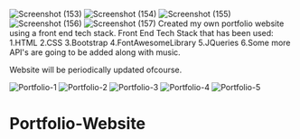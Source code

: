 ![Screenshot (153)](https://user-images.githubusercontent.com/60577980/124155047-b411d200-dab3-11eb-992c-6fa8282839a9.png)
![Screenshot (154)](https://user-images.githubusercontent.com/60577980/124155066-b83def80-dab3-11eb-948c-59af26507f55.png)
![Screenshot (155)](https://user-images.githubusercontent.com/60577980/124155087-bc6a0d00-dab3-11eb-9a51-de91929e2cfb.png)
![Screenshot (156)](https://user-images.githubusercontent.com/60577980/124155102-bffd9400-dab3-11eb-9e26-2b6230e7ea76.png)
![Screenshot (157)](https://user-images.githubusercontent.com/60577980/124155118-c3911b00-dab3-11eb-8c06-57d8934bb696.png)
Created my own portfolio website using a front end tech stack.
Front End Tech Stack that has been used:
1.HTML
2.CSS
3.Bootstrap
4.FontAwesomeLibrary
5.JQueries
6.Some more API's are going to be added along with music.

Website will be periodically updated ofcourse.


![Portfolio-1](https://user-images.githubusercontent.com/60577980/123505312-faae9900-d67b-11eb-8c34-bab2692a00f5.png)
![Portfolio-2](https://user-images.githubusercontent.com/60577980/123505331-08641e80-d67c-11eb-838c-c5259f2c420e.png)
![Portfolio-3](https://user-images.githubusercontent.com/60577980/123505339-144fe080-d67c-11eb-84a5-b2c595ae2cb2.png)
![Portfolio-4](https://user-images.githubusercontent.com/60577980/123505344-1ca81b80-d67c-11eb-9a7d-59d99f0988d5.png)
![Portfolio-5](https://user-images.githubusercontent.com/60577980/123505352-2b8ece00-d67c-11eb-9dee-de428fe90c12.png)
# Portfolio-Website

